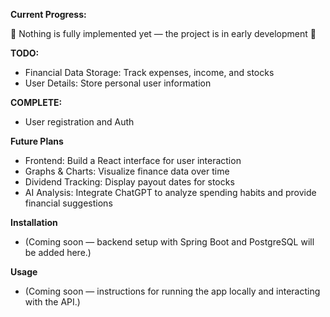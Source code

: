 **Current Progress:**

🚧 Nothing is fully implemented yet — the project is in early development 🚧

**TODO:**
  - Financial Data Storage: Track expenses, income, and stocks
  - User Details: Store personal user information

**COMPLETE:**
  - User registration and Auth

**Future Plans**
  - Frontend: Build a React interface for user interaction
  - Graphs & Charts: Visualize finance data over time
  - Dividend Tracking: Display payout dates for stocks
  - AI Analysis: Integrate ChatGPT to analyze spending habits and provide financial suggestions

**Installation**
  - (Coming soon — backend setup with Spring Boot and PostgreSQL will be added here.)

**Usage**
  - (Coming soon — instructions for running the app locally and interacting with the API.)
